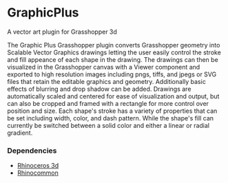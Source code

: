 # GraphicPlus
A vector art plugin for Grasshopper 3d

The Graphic Plus Grasshopper plugin converts Grasshopper geometry into Scalable Vector Graphics drawings letting the user easily control the stroke and fill appeance of each shape in the drawing. The drawings can then be visualized in the Grasshopper canvas with a Viewer component and exported to high resolution images including pngs, tiffs, and jpegs or SVG files that retain the editable graphics and geometry. Additionally basic effects of blurring and drop shadow can be added. Drawings are automatically scaled and centered for ease of visualization and output, but can also be cropped and framed with a rectangle for more control over position and size. Each shape's stroke has a variety of properties that can be set including width, color, and dash pattern. While the shape's fill can currently be switched between a solid color and either a linear or radial gradient.


### Dependencies
 - [Rhinoceros 3d](https://www.rhino3d.com/)
 - [Rhinocommon](https://www.nuget.org/packages/RhinoCommon/5.12.50810.13095)
